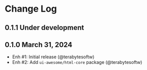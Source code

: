 # Change Log

## 0.1.1 Under development

## 0.1.0 March 31, 2024

- Enh #1: Initial release (@terabytesoftw)
- Enh #2: Add `ui-awesome/html-core` package (@terabytesoftw)
